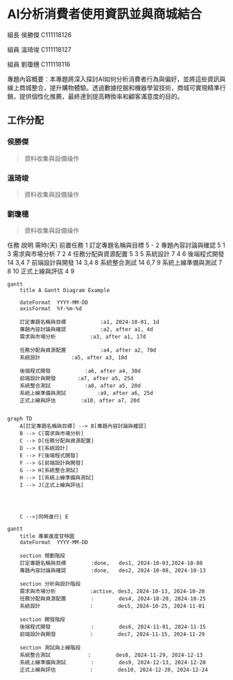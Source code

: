 # AI分析消費者使用資訊並與商城結合
組長 侯勝傑 C111118126

組員 溫琦竣 C111118127

組員 劉瓊穗 C111118116

專題內容概要：本專題將深入探討AI如何分析消費者行為與偏好，並將這些資訊與線上商城整合，提升購物體驗。透過數據挖掘和機器學習技術，商城可實現精準行銷，提供個性化推薦，最終達到提高轉換率和顧客滿意度的目的。
## 工作分配
### 侯勝傑
>資料收集與設備操作
### 溫琦竣
>資料收集與設備操作
### 劉瓊穗
>資料收集與設備操作

任務	說明	需時(天)	前置任務
1	訂定專題名稱與目標	5	-
2	專題內容討論與確認	5	1
3	需求與市場分析	7	2
4	任務分配與資源配置	5	3
5	系統設計	7	4
6	後端程式開發	14	3,4
7	前端設計與開發	14	3,4
8	系統整合測試	14	6,7
9	系統上線準備與測試	7	8
10	正式上線與評估	4	9

```mermaid
gantt
    title A Gantt Diagram Example

    dateFormat  YYYY-MM-DD
    axisFormat  %Y-%m-%d

    訂定專題名稱與目標           :a1, 2024-10-01, 1d
    專題內容討論與確認           :a2, after a1, 4d
    需求與市場分析           :a3, after a1, 17d

    任務分配與資源配置           :a4, after a2, 70d
    系統設計          :a5, after a3, 10d

    後端程式開發           :a6, after a4, 30d
    前端設計與開發       :a7, after a5, 25d
    系統整合測試           :a8, after a5, 20d
    系統上線準備與測試          :a9, after a6, 25d
    正式上線與評估        :a10, after a7, 20d
    
```

```mermaid
graph TD
    A[訂定專題名稱與目標] --> B[專題內容討論與確認]
    B --> C[需求與市場分析]
    C --> D[任務分配與資源配置]
    D --> E[系統設計]
    E --> F[後端程式開發]
    F --> G[前端設計與開發]
    G --> H[系統整合測試]
    H --> I[系統上線準備與測試]
    I --> J[正式上線與評估]
    



    C -->|同時進行| E
```
```mermaid
gantt
    title 專案進度甘特圖
    dateFormat  YYYY-MM-DD

    section 規劃階段
    訂定專題名稱與目標        :done,   des1, 2024-10-03,2024-10-08
    專題內容討論與確認        :done,   des2, 2024-10-08, 2024-10-13

    section 分析與設計階段
    需求與市場分析           :active, des3, 2024-10-13, 2024-10-20
    任務分配與資源配置        :        des4, 2024-10-20, 2024-10-25
    系統設計                :        des5, 2024-10-25, 2024-11-01

    section 開發階段
    後端程式開發             :        des6, 2024-11-01, 2024-11-15
    前端設計與開發           :        des7, 2024-11-15, 2024-11-29

    section 測試與上線階段
    系統整合測試            :        des8, 2024-11-29, 2024-12-13
    系統上線準備與測試        :        des9, 2024-12-13, 2024-12-20
    正式上線與評估           :        des10, 2024-12-20, 2024-12-24
